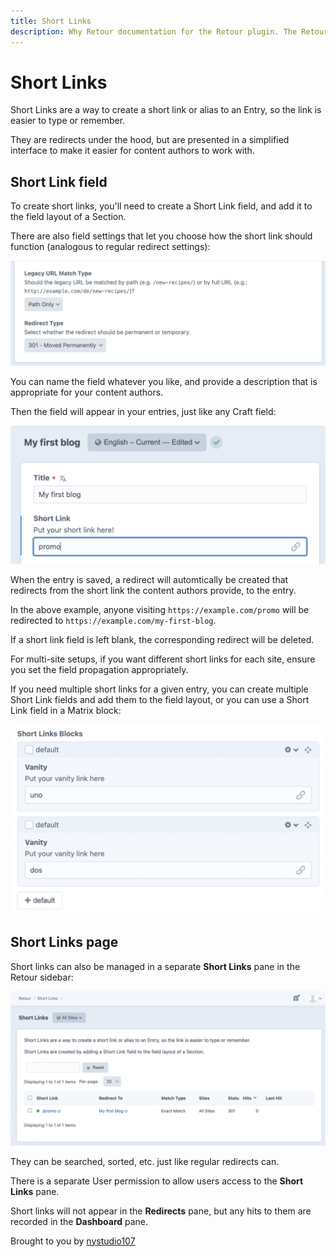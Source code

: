```yaml
---
title: Short Links
description: Why Retour documentation for the Retour plugin. The Retour plugin allows you to intelligently redirect legacy URLs, so that you don’t lose SEO value when rebuilding & restructuring a site
---
```

# Short Links

Short Links are a way to create a short link or alias to an Entry, so the link is easier to type or remember.

They are redirects under the hood, but are presented in a simplified interface to make it easier for content authors to work with.

## Short Link field

To create short links, you'll need to create a Short Link field, and add it to the field layout of a Section.

There are also field settings that let you choose how the short link should function (analogous to regular redirect settings):

![Screenshot](./resources/screenshots/retour-shortlink-settings.png)

You can name the field whatever you like, and provide a description that is appropriate for your content authors.

Then the field will appear in your entries, just like any Craft field:

![Screenshot](./resources/screenshots/retour-shortlink-field.png)

When the entry is saved, a redirect will automtically be created that redirects from the short link the content authors provide, to the entry.

In the above example, anyone visiting `https://example.com/promo` will be redirected to `https://example.com/my-first-blog`.

If a short link field is left blank, the corresponding redirect will be deleted.

For multi-site setups, if you want different short links for each site, ensure you set the field propagation appropriately.

If you need multiple short links for a given entry, you can create  multiple Short Link fields and add them to the field layout, or you can use a Short Link field in a Matrix block:

![Screenshot](./resources/screenshots/retour-shortlinks-blocks.png)


## Short Links page

Short links can also be managed in a separate **Short Links** pane in the Retour sidebar:

![Screenshot](./resources/screenshots/retour-shortlinks-page.png)

They can be searched, sorted, etc. just like regular redirects can.

There is a separate User permission to allow users access to the **Short Links** pane.

Short links will not appear in the **Redirects** pane, but any hits to them are recorded in the **Dashboard** pane.

Brought to you by [nystudio107](https://nystudio107.com/)
